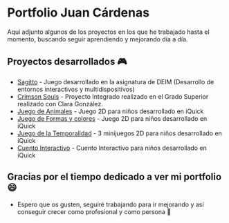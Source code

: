 
# Portfolio Juan Cárdenas

Aquí adjunto algunos de los proyectos en los que he trabajado hasta el momento, buscando seguir aprendiendo y mejorando día a día.

## Proyectos desarrollados 🎮
* [Sagitto](https://www.linkedin.com/posts/jcardenasdeveloper_crecimientoprofesional-crecimientopersonal-activity-6810664159898808320-r2qO) - Juego desarrollado en la asignatura de DEIM (Desarrollo de entornos interactivos y multidispositivos)
* [Crimson Souls](http://www.) - Proyecto Integrado realizado en el Grado Superior realizado con Clara González.
* [Juego de Animales](https://app.iquick.es/iquick+/animalscube/) - Juego 2D para niños desarrollado en iQuick
* [Juego de Formas y colores](https://app.iquick.es/iquick+/colorshapes/) - Juego 2D para niños desarrollado en iQuick
* [Juego de la Temporalidad](https://app.iquick.es/iquick+/temporalitygames/) - 3 minijuegos 2D para niños desarrollado en iQuick
* [Cuento Interactivo](https://app.iquick.es/iquick+/maribi/) - Cuento Interactivo para niños desarrollado en iQuick

## Gracias por el tiempo dedicado a ver mi portfolio 😄

* Espero que os gusten, seguiré trabajando para ir mejorando y así conseguir crecer como profesional y como persona 🚀
